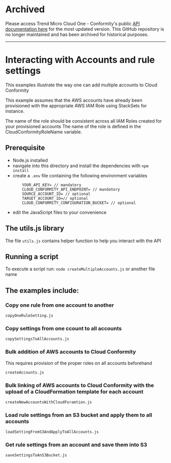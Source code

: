 # Archived

Please access Trend Micro Cloud One - Conformity's public [API documentation here](https://cloudone.trendmicro.com/docs/conformity/api-reference/)
for the most updated version. This GitHub repository is no longer maintained and has been archived for historical purposes.

---

# Interacting with Accounts and rule settings

This examples illustrate the way one can add multiple accounts to Cloud Conformity

This example assumes that the AWS accounts have already been provisioned with the appropriate AWS IAM Role using StackSets for instance.

The name of the role should be consistent across all IAM Roles created for your provisioned accounts
The name of the role is defined in the CloudConformityRoleName variable.

## Prerequisite

- Node.js installed
- navigate into this directory and install the dependencies with
  `npm install`
- create a `.env` file containing the following environment variables
	```
		YOUR_API_KEY= // mandatory
		CLOUD_CONFORMITY_API_ENDPOINT= // mandatory
		SOURCE_ACCOUNT_ID= // optional
		TARGET_ACCOUNT_ID=// optional
		CLOUD_CONFORMITY_CONFIGURATION_BUCKET= // optional
	```
- edit the JavaScript files to your convenience


## The utils.js library

The file `utils.js` contains helper function to help you interact with the API

## Running a script

To execute a script run:
  `node createMultipleAccounts.js` or another file name

## The examples include:

### Copy one rule from one account to another

`copyOneRuleSetting.js`

### Copy settings from one ccount to all accounts

`copySettingsToAllAccounts.js`

### Bulk addition of AWS accounts to Cloud Conformity
This requires provision of the proper roles on all accounts beforehand

`createAccounts.js`

### Bulk linking of AWS accounts to Cloud Conformity with the upload of a CloudFormation template for each account

`createNewAccountsWithCloudForamtion.js`

### Load rule settings from an S3 bucket and apply them to all accounts

`loadSettingFromS3AndApplyToAllAccounts.js`

### Get rule settings from an account and save them into S3

`saveSettingsToAnS3Bucket.js`


